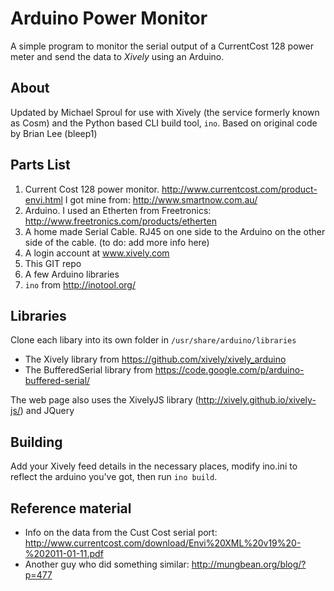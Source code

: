 Arduino Power Monitor
================================

A simple program to monitor the serial output of a CurrentCost 128 power meter and send the data to *Xively* using an Arduino.

## About

Updated by Michael Sproul for use with Xively (the service formerly known as Cosm) and the Python based CLI build tool, `ino`. Based on original code by Brian Lee (bleep1)

## Parts List
1. Current Cost 128 power monitor.  http://www.currentcost.com/product-envi.html  I got mine from:  http://www.smartnow.com.au/ 
2. Arduino.  I used an Etherten from Freetronics:  http://www.freetronics.com/products/etherten
3. A home made Serial Cable. RJ45 on one side to the Arduino on the other side of the cable. (to do: add more info here)
4. A login account at www.xively.com
5. This GIT repo
6. A few Arduino libraries
7. `ino` from http://inotool.org/

## Libraries
Clone each libary into its own folder in `/usr/share/arduino/libraries`

* The Xively library from https://github.com/xively/xively_arduino
* The BufferedSerial library from https://code.google.com/p/arduino-buffered-serial/

The web page also uses the XivelyJS library (http://xively.github.io/xively-js/) and JQuery

## Building
Add your Xively feed details in the necessary places, modify ino.ini to reflect the arduino you've got, then run `ino build`.

## Reference material
* Info on the data from the Cust Cost serial port: http://www.currentcost.com/download/Envi%20XML%20v19%20-%202011-01-11.pdf
* Another guy who did something similar: http://mungbean.org/blog/?p=477


